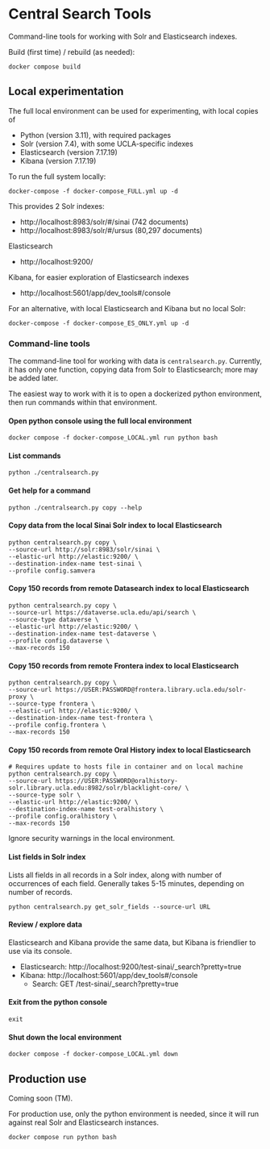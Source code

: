 # Central Search Tools

Command-line tools for working with Solr and Elasticsearch indexes.

Build (first time) / rebuild (as needed):

`docker compose build`

## Local experimentation

The full local environment can be used for experimenting, with local copies of
* Python (version 3.11), with required packages
* Solr (version 7.4), with some UCLA-specific indexes
* Elasticsearch (version 7.17.19)
* Kibana (version 7.17.19)

To run the full system locally:

`docker-compose -f docker-compose_FULL.yml up -d`

This provides 2 Solr indexes:
* http://localhost:8983/solr/#/sinai (742 documents)
* http://localhost:8983/solr/#/ursus (80,297 documents)

Elasticsearch
* http://localhost:9200/

Kibana, for easier exploration of Elasticsearch indexes
* http://localhost:5601/app/dev_tools#/console

For an alternative, with local Elasticsearch and Kibana but no local Solr:

`docker-compose -f docker-compose_ES_ONLY.yml up -d`

### Command-line tools

The command-line tool for working with data is `centralsearch.py`.  Currently, it has only
one function, copying data from Solr to Elasticsearch; more may be added later.

The easiest way to work with it is to open a dockerized python environment,
then run commands within that environment.

#### Open python console using the full local environment

`docker compose -f docker-compose_LOCAL.yml run python bash`

#### List commands

`python ./centralsearch.py`

#### Get help for a command

`python ./centralsearch.py copy --help`

#### Copy data from the local Sinai Solr index to local Elasticsearch
```
python centralsearch.py copy \
--source-url http://solr:8983/solr/sinai \
--elastic-url http://elastic:9200/ \
--destination-index-name test-sinai \
--profile config.samvera
```

#### Copy 150 records from remote Datasearch index to local Elasticsearch
```
python centralsearch.py copy \
--source-url https://dataverse.ucla.edu/api/search \
--source-type dataverse \
--elastic-url http://elastic:9200/ \
--destination-index-name test-dataverse \
--profile config.dataverse \
--max-records 150
```

#### Copy 150 records from remote Frontera index to local Elasticsearch
```
python centralsearch.py copy \
--source-url https://USER:PASSWORD@frontera.library.ucla.edu/solr-proxy \
--source-type frontera \
--elastic-url http://elastic:9200/ \
--destination-index-name test-frontera \
--profile config.frontera \
--max-records 150
```

#### Copy 150 records from remote Oral History index to local Elasticsearch
 ```
 # Requires update to hosts file in container and on local machine
python centralsearch.py copy \
--source-url https://USER:PASSWORD@oralhistory-solr.library.ucla.edu:8982/solr/blacklight-core/ \
--source-type solr \
--elastic-url http://elastic:9200/ \
--destination-index-name test-oralhistory \
--profile config.oralhistory \
--max-records 150
```

Ignore security warnings in the local environment.

#### List fields in Solr index
Lists all fields in all records in a Solr index, along with number of occurrences of each field.
Generally takes 5-15 minutes, depending on number of records.
```
python centralsearch.py get_solr_fields --source-url URL
```

#### Review / explore data

Elasticsearch and Kibana provide the same data, but Kibana is friendlier to use via its console.

* Elasticsearch: http://localhost:9200/test-sinai/_search?pretty=true
* Kibana: http://localhost:5601/app/dev_tools#/console
  * Search: GET /test-sinai/_search?pretty=true

#### Exit from the python console

`exit`

#### Shut down the local environment

`docker compose -f docker-compose_LOCAL.yml down`

## Production use

Coming soon (TM).

For production use, only the python environment is needed, since it will run against real Solr and Elasticsearch instances.

`docker compose run python bash`
